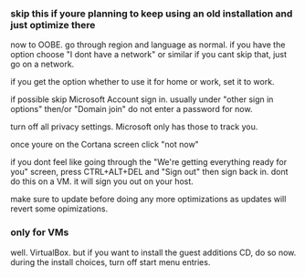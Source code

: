 ### skip this if youre planning to keep using an old installation and just optimize there

now to OOBE. go through region and language as normal. if you have the option choose "I dont have a network" or similar
if you cant skip that, just go on a network.

if you get the option whether to use it for home or work, set it to work.

if possible skip Microsoft Account sign in. usually under "other sign in options" then/or "Domain join"
do not enter a password for now.

turn off all privacy settings. Microsoft only has those to track you.

once youre on the Cortana screen click "not now" 

if you dont feel like going through the "We're getting everything ready for you" screen, press CTRL+ALT+DEL and "Sign out" then sign back in.
dont do this on a VM. it will sign you out on your host.

make sure to update before doing any more optimizations as updates will revert some opimizations.

### only for VMs

well. VirtualBox. but if you want to install the guest additions CD, do so now. during the install choices, turn off start menu entries.
